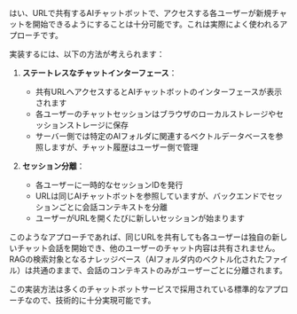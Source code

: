 はい、URLで共有するAIチャットボットで、アクセスする各ユーザーが新規チャットを開始できるようにすることは十分可能です。これは実際によく使われるアプローチです。

実装するには、以下の方法が考えられます：

1. **ステートレスなチャットインターフェース**：
   - 共有URLへアクセスするとAIチャットボットのインターフェースが表示されます
   - 各ユーザーのチャットセッションはブラウザのローカルストレージやセッションストレージに保存
   - サーバー側では特定のAIフォルダに関連するベクトルデータベースを参照しますが、チャット履歴はユーザー側で管理

2. **セッション分離**：
   - 各ユーザーに一時的なセッションIDを発行
   - URLは同じAIチャットボットを参照していますが、バックエンドでセッションごとに会話コンテキストを分離
   - ユーザーがURLを開くたびに新しいセッションが始まります

このようなアプローチであれば、同じURLを共有しても各ユーザーは独自の新しいチャット会話を開始でき、他のユーザーのチャット内容は共有されません。RAGの検索対象となるナレッジベース（AIフォルダ内のベクトル化されたファイル）は共通のままで、会話のコンテキストのみがユーザーごとに分離されます。

この実装方法は多くのチャットボットサービスで採用されている標準的なアプローチなので、技術的に十分実現可能です。